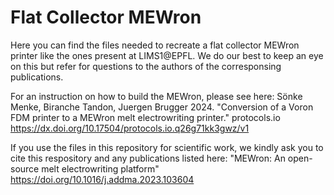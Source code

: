 # Flat Collector MEWron

Here you can find the files needed to recreate a flat collector MEWron printer like the ones present at LIMS1@EPFL. We do our best to keep an eye on this but refer for questions to the authors of the corresponsing publications.

For an instruction on how to build the MEWron, please see here:
Sönke Menke, Biranche Tandon, Juergen Brugger 2024. "Conversion of a Voron FDM printer to a MEWron melt electrowriting printer." protocols.io
https://dx.doi.org/10.17504/protocols.io.q26g71kk3gwz/v1

If you use the files in this repository for scientific work, we kindly ask you to cite this respository and any publications listed here:
"MEWron: An open-source melt electrowriting platform" https://doi.org/10.1016/j.addma.2023.103604

